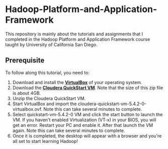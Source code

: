 # Hadoop-Platform-and-Application-Framework
This repository is mainly about the tutorials and assignments that I completed in the Hadoop Platform and Application Framework course taught by University of California San Diego.

## Prerequisite
To follow along this tutorial, you need to:  
1. Download and install the __[VirtualBox](https://www.virtualbox.org/wiki/Downloads)__ of your operating system.  
2. Download the __[Cloudera QuickStart VM](https://downloads.cloudera.com/demo_vm/virtualbox/cloudera-quickstart-vm-5.4.2-0-virtualbox.zip)__. Note that the size of this zip file is about 4GB.  
3. Unzip the Cloudera QuickStart VM.  
4. Start VirtualBox and import the cloudera-quickstart-vm-5.4.2-0-virtualbox.ovf. Note this can take several minutes to complete.  
5. Select quickstart-vm-5.4.2-0 VM and click the start button to launch the VM. If you haven't enabled Virtualization (VT-x) in your BIOS, you will get an error. Restart your PC and enable it. After that launch the VM again. Note this can take several minutes to complete.  
6. Once it is completed, the desktop will appear with a browser and you're all set to start learning Hadoop!

